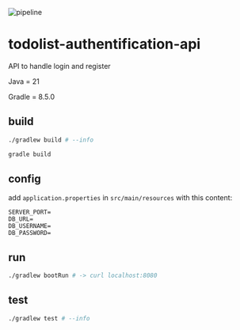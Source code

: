 ![pipeline](https://gitlab.com/todolist-micro-services/todolist-authentification-api/badges/master/pipeline.svg)

# todolist-authentification-api

API to handle login and register

Java = 21

Gradle = 8.5.0

## build

```bash
./gradlew build # --info

gradle build
```

## config

add ```application.properties``` in ```src/main/resources``` with this content:

```properties
SERVER_PORT=
DB_URL=
DB_USERNAME=
DB_PASSWORD=
```

## run

```bash
./gradlew bootRun # -> curl localhost:8080
```

## test

```bash
./gradlew test # --info
```
